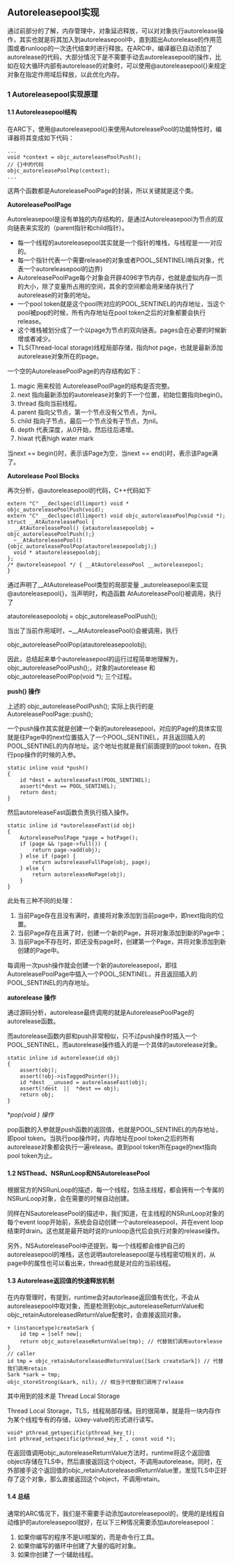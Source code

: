 ## Autoreleasepool实现

通过前部分的了解，内存管理中，对象延迟释放，可以对对象执行autorelease操作，其实也就是将其加入到autoreleasepool中，直到超出Autorelease的作用范围或者runloop的一次迭代结束时进行释放。在ARC中，编译器已自动添加了autorelease的代码，大部分情况下是不需要手动去autoreleasepool的操作，比如在较大循环内部有autorelease的对象时，可以使用@autoreleasepool{}来规定对象在指定作用域后释放，以此优化内存。

### 1 Autoreleasepool实现原理

#### 1.1 Autoreleasepool结构

在ARC下，使用@autoreleasepool{}来使用AutoreleasePool的功能特性时，编译器将其变成如下代码：

```
...
void *context = objc_autoreleasePoolPush();
// {}中的代码
objc_autoreleasePoolPop(context);
...
```

这两个函数都是AutoreleasePoolPage的封装，所以关键就是这个类。

**AutoreleasePoolPage**

Autoreleasepool是没有单独的内存结构的，是通过Autoreleasepool为节点的双向链表来实现的（parent指针和child指针）。

- 每一个线程的autoreleasepool其实就是一个指针的堆栈，与线程是一一对应的。
- 每一个指针代表一个需要release的对象或者POOL_SENTINEL(哨兵对象，代表一个autoreleasepool的边界)
- AutoreleasePoolPage每个对象会开辟4096字节内存，也就是虚拟内存一页的大小，除了变量所占用的空间，其余的空间都会用来储存执行了autorelease的对象的地址。
- 一个pool token就是这个pool所对应的POOL_SENTINEL的内存地址，当这个pool被pop的时候，所有内存地址在pool token之后的对象都要会执行release。
- 这个堆栈被划分成了一个以page为节点的双向链表。pages会在必要的时候新增或者减少。
- TLS(Thread-local storage)线程局部存储，指向hot page，也就是最新添加autorelease对象所在的page。



一个空的AutoreleasePoolPage的内存结构如下：

1. magic 用来校验 AutoreleasePoolPage的结构是否完整。
2. next 指向最新添加的autorelease对象的下一个位置，初始位置指向begin()。
3. thread 指向当前线程。
4. parent 指向父节点，第一个节点没有父节点，为nil。
5. child 指向子节点，最后一个节点没有子节点，为nil。
6. depth 代表深度，从0开始，然后往后递增。
7. hiwat 代表high water mark

当next == begin()时，表示该Page为空，当next == end()时，表示该Page满了。



**Autorelease Pool Blocks**

再次分析，@autoreleasepool的代码，C++代码如下

```
extern "C" __declspec(dllimport) void * objc_autoreleasePoolPush(void);
extern "C" __declspec(dllimport) void objc_autoreleasePoolPop(void *);
struct __AtAutoreleasePool {
  __AtAutoreleasePool() {atautoreleasepoolobj = objc_autoreleasePoolPush();}
  ~__AtAutoreleasePool() {objc_autoreleasePoolPop(atautoreleasepoolobj);}
  void * atautoreleasepoolobj;
};
/* @autoreleasepool */ { __AtAutoreleasePool __autoreleasepool;
}
```

通过声明了__AtAutoreleasePool类型的局部变量 _autoreleasepool来实现@autoreleasepool{}，当声明时，构造函数 AtAutoreleasePool()被调用，执行了

atautoreleasepoolobj = objc_autoreleasePoolPush();

当出了当前作用域时，~__AtAutoreleasePool()会被调用，执行

objc_autoreleasePoolPop(atautoreleasepoolobj);

因此，总结起来单个autoreleasepool的运行过程简单地理解为，objc_autoreleasePoolPush();，对象的autorelease 和 objc_autoreleasePoolPop(void *); 三个过程。



**push() 操作**

上述的 objc_autoreleasePoolPush(); 实际上执行的是 AutoreleasePoolPage::push();

一个push操作其实就是创建一个新的autoreleasepool，对应的Page的具体实现就是往Page中的next位置插入了一个POOL_SENTINEL，并且返回插入的POOL_SENTINEL的内存地址。这个地址也就是我们前面提到的pool token，在执行pop操作的时候的入参。

```
static inline void *push()
{
    id *dest = autoreleaseFast(POOL_SENTINEL);
    assert(*dest == POOL_SENTINEL);
    return dest;
}
```

然后autoreleaseFast函数负责执行插入操作。

```
static inline id *autoreleaseFast(id obj)
{
    AutoreleasePoolPage *page = hotPage();
    if (page && !page->full()) {
        return page->add(obj);
    } else if (page) {
        return autoreleaseFullPage(obj, page);
    } else {
        return autoreleaseNoPage(obj);
    }
}
```

此处有三种不同的处理：

1. 当前Page存在且没有满时，直接将对象添加到当前page中，即next指向的位置。
2. 当前Page存在且满了时，创建一个新的Page，并将对象添加到新的Page中；
3. 当前Page不存在时，即还没有page时，创建第一个Page，并将对象添加到新创建的Page中。

每调用一次push操作就会创建一个新的autoreleasepool，即往AutoreleasePoolPage中插入一个POOL_SENTINEL，并且返回插入的POOL_SENTINEL的内存地址。



**autorelease 操作**

通过源码分析，autorelease最终调用的就是AutoreleasePoolPage的autorelease函数。

而autorelease函数内部和push非常相似，只不过push操作时插入一个POOL_SENTINEL，而autorelease操作插入的是一个具体的autorelease对象。

```
static inline id autorelease(id obj)
{
    assert(obj);
    assert(!obj->isTaggedPointer());
    id *dest __unused = autoreleaseFast(obj);
    assert(!dest  ||  *dest == obj);
    return obj;
}
```



**pop(void *) 操作**

pop函数的入参就是push函数的返回值，也就是POOL_SENTINEL的内存地址，即pool token。当执行pop操作时，内存地址在pool token之后的所有autorelease对象都会执行一遍release。直到pool token所在page的next指向pool token为止。



#### 1.2 NSThead、NSRunLoop和NSAutoreleasePool

根据官方的NSRunLoop的描述，每一个线程，包括主线程，都会拥有一个专属的NSRunLoop对象，会在需要的时候自动创建。

同样在NSautoreleasePool的描述中，我们知道，在主线程的NSRunLoop对象的每个event loop开始前，系统会自动创建一个autoreleasepool，并在event loop结束时drain。这也就是最开始时说的runloop迭代后会执行对象的release操作。

另外，NSAutoreleasePool中还提到，每一个线程都会维护自己的autoreleasepool的堆栈，这也说明autoreleasepool是与线程密切相关的，从page中的属性也可以看出来，thread也就是对应的当前线程。



#### 1.3 Autorelease返回值的快速释放机制

在内存管理时，有提到，runtime会对autorlease返回值有优化，不会从autoreleasepool中取对象，而是检测到objc_autoreleaseReturnValue和objc_retainAutoreleasedReturnValue配套时，会直接返回对象。

```
+ (instancetype)createSark {
    id tmp = [self new];
    return objc_autoreleaseReturnValue(tmp); // 代替我们调用autorelease
}
// caller
id tmp = objc_retainAutoreleasedReturnValue([Sark createSark]) // 代替我们调用retain
Sark *sark = tmp;
objc_storeStrong(&sark, nil); // 相当于代替我们调用了release
```

其中用到的技术是 Thread Local Storage

Thread Local Storage，TLS，线程局部存储。目的很简单，就是将一块内存作为某个线程专有的存储，以key-value的形式进行读写。

```
void* pthread_getspecific(pthread_key_t);
int pthread_setspecific(pthread_key_t , const void *);
```

在返回值调用objc_autoreleaseReturnValue方法时，runtime将这个返回值object存储在TLS中，然后直接返回这个object，不调用autorelease。同时，在外部接手这个返回值的objc_retainAutoreleasedReturnValue里，发现TLS中正好存了这个对象，那么直接返回这个object，不调用retain。



#### 1.4 总结

通常的ARC情况下，我们是不需要手动添加autoreleasepool的，使用的是线程自动维护的autoreleasepool就好，在以下三种情况需要添加autoreleasepool：

1. 如果你编写的程序不是UI框架的，而是命令行工具。
2. 如果你编写的循环中创建了大量的临时对象。
3. 如果你创建了一个辅助线程。